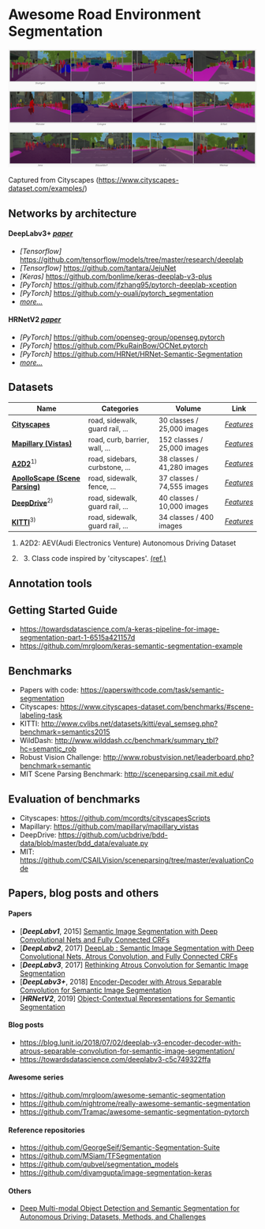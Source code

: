# Awesome Road Environment Segmentation



![Example of cityscapes](images/cityscapes.png)

Captured from Cityscapes (https://www.cityscapes-dataset.com/examples/)





## Networks by architecture

#### DeepLabv3+ [*paper*](https://arxiv.org/abs/1802.02611)

- *[Tensorflow]* https://github.com/tensorflow/models/tree/master/research/deeplab
- *[Tensorflow]* https://github.com/tantara/JejuNet
- *[Keras]* https://github.com/bonlime/keras-deeplab-v3-plus
- *[PyTorch]* https://github.com/jfzhang95/pytorch-deeplab-xception
- *[PyTorch]* https://github.com/y-ouali/pytorch_segmentation
- [*more...*](https://paperswithcode.com/paper/encoder-decoder-with-atrous-separable#code)

 

#### HRNetV2 [*paper*](https://arxiv.org/abs/1909.11065)

- *[PyTorch]* https://github.com/openseg-group/openseg.pytorch
- *[PyTorch]* https://github.com/PkuRainBow/OCNet.pytorch
- *[PyTorch]* https://github.com/HRNet/HRNet-Semantic-Segmentation
- [*more...*](https://paperswithcode.com/paper/object-contextual-representations-for#code)

 



##  Datasets

| Name                                                         | Categories                      | Volume                      | Link                                                         |
| ------------------------------------------------------------ | ------------------------------- | --------------------------- | ------------------------------------------------------------ |
| [**Cityscapes**](https://www.cityscapes-dataset.com/)        | road, sidewalk, guard rail, ... | 30 classes / 25,000 images  | [*Features*](https://www.cityscapes-dataset.com/dataset-overview/#features) |
| [**Mapillary (Vistas)**](https://www.mapillary.com/dataset/vistas) | road, curb, barrier, wall, ...  | 152 classes / 25,000 images | [*Features*](https://www.mapillary.com/dataset/vistas)       |
| [**A2D2**](https://www.audi-electronics-venture.de/aev/web/en/driving-dataset.html)<sup>1)</sup> | road, sidebars, curbstone, ...  | 38 classes / 41,280 images  | [*Features*](https://www.audi-electronics-venture.de/aev/web/en/driving-dataset/dataset.html) |
| [**ApolloScape (Scene Parsing)**](http://apolloscape.auto/scene.html) | road, sidewalk, fence, ...      | 37 classes / 74,555 images  | [*Features*](http://apolloscape.auto/scene.html)             |
| [**DeepDrive**](https://bdd-data.berkeley.edu/)<sup>2)</sup> | road, sidewalk, guard rail, ... | 40 classes / 10,000 images  | [*Features*](https://bdd-data.berkeley.edu/)                 |
| [**KITTI**](http://www.cvlibs.net/datasets/kitti/)<sup>3)</sup> | road, sidewalk, guard rail, ... | 34 classes / 400 images     | [*Features*](http://www.cvlibs.net/datasets/kitti/eval_semseg.php?benchmark=semantics2015) |

1) A2D2: AEV(Audi Electronics Venture) Autonomous Driving Dataset

2) 3) Class code inspired by 'cityscapes'. [(ref.)](https://github.com/mcordts/cityscapesScripts/blob/master/cityscapesscripts/helpers/labels.py)



## Annotation tools







## Getting Started Guide

- https://towardsdatascience.com/a-keras-pipeline-for-image-segmentation-part-1-6515a421157d
- https://github.com/mrgloom/keras-semantic-segmentation-example



## Benchmarks

- Papers with code: https://paperswithcode.com/task/semantic-segmentation
- Cityscapes: https://www.cityscapes-dataset.com/benchmarks/#scene-labeling-task
- KITTI: http://www.cvlibs.net/datasets/kitti/eval_semseg.php?benchmark=semantics2015
- WildDash: http://www.wilddash.cc/benchmark/summary_tbl?hc=semantic_rob
- Robust Vision Challenge: http://www.robustvision.net/leaderboard.php?benchmark=semantic
- MIT Scene Parsing Benchmark: http://sceneparsing.csail.mit.edu/



## Evaluation of benchmarks

- Cityscapes: https://github.com/mcordts/cityscapesScripts
- Mapillary: https://github.com/mapillary/mapillary_vistas
- DeepDrive: https://github.com/ucbdrive/bdd-data/blob/master/bdd_data/evaluate.py
- MIT: https://github.com/CSAILVision/sceneparsing/tree/master/evaluationCode



## Papers, blog posts and others

#### Papers

- [***DeepLabv1***, 2015] [Semantic Image Segmentation with Deep Convolutional Nets and Fully Connected CRFs](https://arxiv.org/abs/1412.7062)
- [***DeepLabv2***, 2017] [DeepLab : Semantic Image Segmentation with Deep Convolutional Nets, Atrous Convolution, and Fully Connected CRFs](https://arxiv.org/abs/1606.00915)
- [***DeepLabv3***, 2017] [Rethinking Atrous Convolution for Semantic Image Segmentation](https://arxiv.org/abs/1706.05587)
- [***DeepLabv3+***, 2018] [Encoder-Decoder with Atrous Separable Convolution for Semantic Image Segmentation](https://arxiv.org/abs/1802.02611)
- [***HRNetV2***, 2019] [Object-Contextual Representations for Semantic Segmentation](https://arxiv.org/abs/1909.11065)



#### Blog posts

- https://blog.lunit.io/2018/07/02/deeplab-v3-encoder-decoder-with-atrous-separable-convolution-for-semantic-image-segmentation/
- https://towardsdatascience.com/deeplabv3-c5c749322ffa



#### Awesome series

- https://github.com/mrgloom/awesome-semantic-segmentation
- https://github.com/nightrome/really-awesome-semantic-segmentation
- https://github.com/Tramac/awesome-semantic-segmentation-pytorch



#### Reference repositories

- https://github.com/GeorgeSeif/Semantic-Segmentation-Suite
- https://github.com/MSiam/TFSegmentation
- https://github.com/qubvel/segmentation_models
- https://github.com/divamgupta/image-segmentation-keras



#### Others

- [Deep Multi-modal Object Detection and Semantic Segmentation for Autonomous Driving: Datasets, Methods, and Challenges](https://boschresearch.github.io/multimodalperception/index.html)

